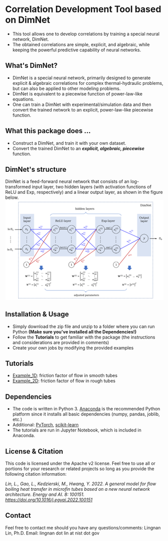 # Correlation Development Tool based on DimNet
* This tool allows one to develop correlations by training a special neural network, DimNet.
* The obtained correlations are simple, explicit, and algebraic, while keeping the powerful predictive capability of neural networks.

What's DimNet?
------
* DimNet is a special neural network, primarily designed to generate explicit & algebraic correlations for complex thermal-hydraulic problems, but can also be applied to other modeling problems.
* DimNet is equivalent to a piecewise function of power-law-like equations.
* One can train a DimNet with experimental/simulation data and then convert the trained network to an explicit, power-law-like piecewise function.

What this package does ...
------
* Construct a DimNet, and train it with your own dataset.
* Convert the trained DimNet to an **_explicit, algebraic, piecewise_** function.

DimNet's structure
------
DimNet is a feed-forward neural network that consists of an log-transformed input layer, two hidden layers (with activation functions of ReLU and Exp, respectively) and a linear output layer, as shown in the figure below.
![Schematic of DimNet](/schematic.png)

Installation & Usage
------
* Simply download the zip file and unzip to a folder where you can run Python **(Make sure you've installed all the Dependencies!)**
* Follow the **Tutorials** to get familiar with the package (the instructions and considerations are provided in comments) 
* Create your own jobs by modifying the provided examples

Tutorials 
------
* [Example_1D](/Example_1D.ipynb): friction factor of flow in smooth tubes
* [Example_2D](/Example_2D.ipynb): friction factor of flow in rough tubes

Dependencies
------
* The code is written in Python 3.  [Anaconda](https://www.anaconda.com/) is the recommended Python platform since it installs all basic dependencies (numpy, pandas, joblib, etc.)
* Additional: [PyTorch](https://pytorch.org/get-started/locally/), [scikit-learn](https://scikit-learn.org/stable/install.html)
* The tutorials are run in Jupyter Notebook, which is included in Anaconda.

License & Citation
------
This code is licensed under the Apache v2 license. Feel free to use all or portions for your research or related projects so long as you provide the following citation information:

*Lin, L., Gao, L., Kedzierski, M., Hwang, Y. 2022. A general model for flow boiling heat transfer in microfin tubes based on a new neural network architecture. Energy and AI. 8: 100151. https://doi.org/10.1016/j.egyai.2022.100151*

Contact 
------
Feel free to contact me should you have any questions/comments:
Lingnan Lin, Ph.D.
Email: lingnan dot lin at nist dot gov
